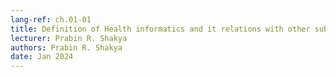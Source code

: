 ```yaml
---
lang-ref: ch.01-01        
title: Definition of Health informatics and it relations with other subjects
lecturer: Prabin R. Shakya
authors: Prabin R. Shakya        
date: Jan 2024
---    
```


